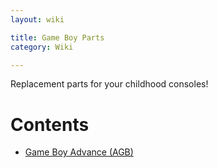 ```yaml
---
layout: wiki

title: Game Boy Parts
category: Wiki

---
```


Replacement parts for your childhood consoles!
 
# Contents

* [Game Boy Advance (AGB)](/parts/index/agb.md)

